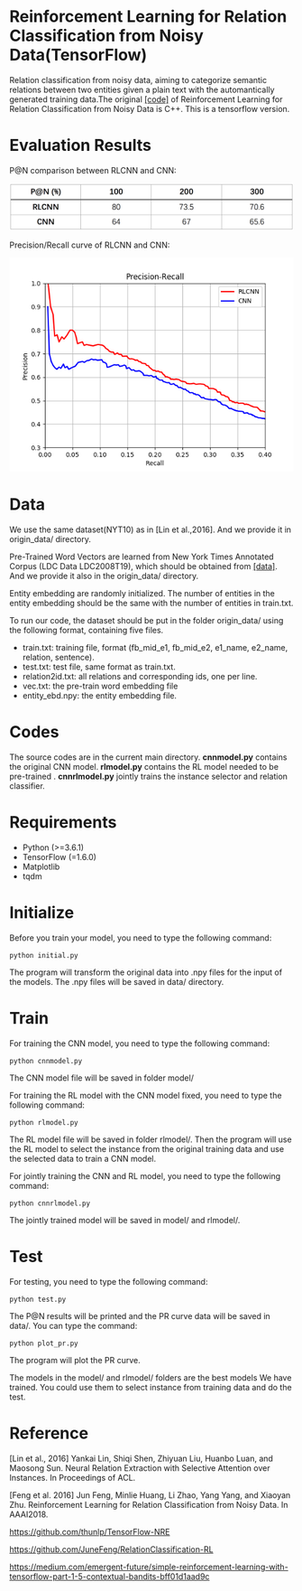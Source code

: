 # Reinforcement Learning for Relation Classification from Noisy Data(TensorFlow)
Relation classification from noisy data, aiming to categorize semantic relations between two entities given a plain text with the automantically generated training data.The original [[code]](https://github.com/JuneFeng/RelationClassification-RL) of Reinforcement Learning for Relation Classification from Noisy Data is C++. This is a tensorflow version.

# Evaluation Results
P@N comparison between RLCNN and CNN:

![](./image/PN_table.png)

Precision/Recall curve of RLCNN and CNN:

![](./image/PR_curve.png)


# Data
We use the same dataset(NYT10) as in [Lin et al.,2016]. And we provide it in origin_data/ directory.

Pre-Trained Word Vectors are learned from New York Times Annotated Corpus (LDC Data LDC2008T19), which should be obtained from [[data]](https://catalog.ldc.upenn.edu/LDC2008T19). And we provide it also in the origin_data/ directory.

Entity embedding are randomly initialized. The number of entities in the entity embedding should be the same with the number of entities in train.txt.

To run our code, the dataset should be put in the folder origin_data/ using the following format, containing five files.

- train.txt: training file, format (fb_mid_e1, fb_mid_e2, e1_name, e2_name, relation, sentence).
- test.txt: test file, same format as train.txt.
- relation2id.txt: all relations and corresponding ids, one per line.
- vec.txt: the pre-train word embedding file
- entity_ebd.npy: the entity embedding file.

# Codes
The source codes are in the current main directory. **cnnmodel.py** contains the original CNN model. **rlmodel.py** contains the RL model needed to be pre-trained . **cnnrlmodel.py** jointly trains the instance selector and relation classifier.

# Requirements
- Python (>=3.6.1)
- TensorFlow (=1.6.0)
- Matplotlib
- tqdm

# Initialize

Before you train your model, you need to type the following command:

	python initial.py
The program will transform the original data into .npy files for the input of the models. The .npy files will be saved in data/ directory.

# Train
For training the CNN model, you need to type the following command:

	python cnnmodel.py
The CNN model file will be saved in folder model/

For training the RL model with the CNN model fixed, you need to type the following command:

	python rlmodel.py
The RL model file will be saved in folder rlmodel/. Then the program will use the RL model to select the instance from the original training data and use the selected data to train a CNN model.

For jointly training the CNN and RL model, you need to type the following command:

	python cnnrlmodel.py
The jointly trained model will be saved in model/ and rlmodel/.




# Test
For testing, you need to type the following command:

	python test.py
The P@N results will be printed and the PR curve data will be saved in data/. You can type the command:

	python plot_pr.py
The program will plot the PR curve.

The models in the model/ and rlmodel/ folders are the best models We have trained. You could use them to select instance from training data and do the test.

# Reference

[Lin et al., 2016] Yankai Lin, Shiqi Shen, Zhiyuan Liu, Huanbo Luan, and Maosong Sun. Neural Relation Extraction with Selective Attention over Instances. In Proceedings of ACL.

[Feng et al. 2016] Jun Feng, Minlie Huang, Li Zhao, Yang Yang, and Xiaoyan Zhu. Reinforcement Learning for Relation Classification from Noisy Data. In AAAI2018.

https://github.com/thunlp/TensorFlow-NRE

https://github.com/JuneFeng/RelationClassification-RL

https://medium.com/emergent-future/simple-reinforcement-learning-with-tensorflow-part-1-5-contextual-bandits-bff01d1aad9c
